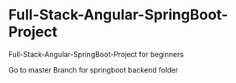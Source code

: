 # Full-Stack-Angular-SpringBoot-Project
Full-Stack-Angular-SpringBoot-Project for beginners

Go to master Branch for springboot backend folder
